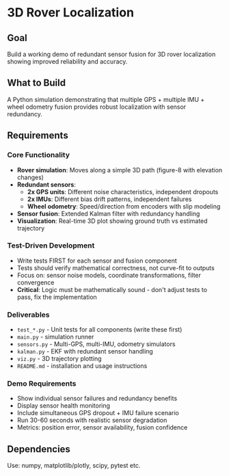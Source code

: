 # 3D Rover Localization

## Goal

Build a working demo of redundant sensor fusion for 3D rover localization showing improved reliability and accuracy.

## What to Build

A Python simulation demonstrating that multiple GPS + multiple IMU + wheel odometry fusion provides robust localization with sensor redundancy.

## Requirements

### Core Functionality

- **Rover simulation**: Moves along a simple 3D path (figure-8 with elevation changes)
- **Redundant sensors**:
  - **2x GPS units**: Different noise characteristics, independent dropouts
  - **2x IMUs**: Different bias drift patterns, independent failures
  - **Wheel odometry**: Speed/direction from encoders with slip modeling
- **Sensor fusion**: Extended Kalman filter with redundancy handling
- **Visualization**: Real-time 3D plot showing ground truth vs estimated trajectory

### Test-Driven Development

- Write tests FIRST for each sensor and fusion component
- Tests should verify mathematical correctness, not curve-fit to outputs
- Focus on: sensor noise models, coordinate transformations, filter convergence
- **Critical**: Logic must be mathematically sound - don't adjust tests to pass, fix the implementation

### Deliverables

- `test_*.py` - Unit tests for all components (write these first)
- `main.py` - simulation runner
- `sensors.py` - Multi-GPS, multi-IMU, odometry simulators
- `kalman.py` - EKF with redundant sensor handling
- `viz.py` - 3D trajectory plotting
- `README.md` - installation and usage instructions

### Demo Requirements

- Show individual sensor failures and redundancy benefits
- Display sensor health monitoring
- Include simultaneous GPS dropout + IMU failure scenario
- Run 30-60 seconds with realistic sensor degradation
- Metrics: position error, sensor availability, fusion confidence

## Dependencies

Use: numpy, matplotlib/plotly, scipy, pytest etc.
